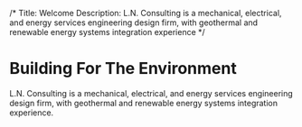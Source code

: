 /*
Title: Welcome
Description: L.N. Consulting is a mechanical, electrical, and energy services engineering design firm, with geothermal and renewable energy systems integration experience
*/


# Building For The Environment

<div>
	<div class="jumbotron">
		<p>L.N. Consulting is a mechanical, electrical, and energy services engineering design firm, with geothermal and renewable energy systems integration experience.</p>
	</div>
</div>